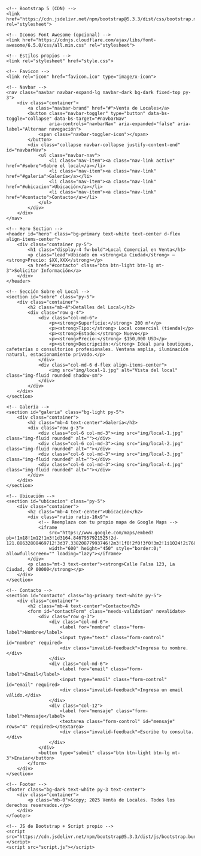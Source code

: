 <head>
    <meta charset="UTF-8">
    <meta name="viewport" content="width=device-width, initial-scale=1.0">
    <title>Venta de Local Comercial – <Nombre de la Ciudad></title>

    <!-- Bootstrap 5 (CDN) -->
    <link href="https://cdn.jsdelivr.net/npm/bootstrap@5.3.3/dist/css/bootstrap.min.css" rel="stylesheet">

    <!-- Iconos Font Awesome (opcional) -->
    <link href="https://cdnjs.cloudflare.com/ajax/libs/font-awesome/6.5.0/css/all.min.css" rel="stylesheet">

    <!-- Estilos propios -->
    <link rel="stylesheet" href="style.css">

    <!-- Favicon -->
    <link rel="icon" href="favicon.ico" type="image/x-icon">
</head>
<body>

    <!-- Navbar -->
    <nav class="navbar navbar-expand-lg navbar-dark bg-dark fixed-top py-3">
        <div class="container">
            <a class="navbar-brand" href="#">Venta de Locales</a>
            <button class="navbar-toggler" type="button" data-bs-toggle="collapse" data-bs-target="#navbarNav"
                    aria-controls="navbarNav" aria-expanded="false" aria-label="Alternar navegación">
                <span class="navbar-toggler-icon"></span>
            </button>
            <div class="collapse navbar-collapse justify-content-end" id="navbarNav">
                <ul class="navbar-nav">
                    <li class="nav-item"><a class="nav-link active" href="#sobre">Sobre el local</a></li>
                    <li class="nav-item"><a class="nav-link" href="#galeria">Galería</a></li>
                    <li class="nav-item"><a class="nav-link" href="#ubicacion">Ubicación</a></li>
                    <li class="nav-item"><a class="nav-link" href="#contacto">Contacto</a></li>
                </ul>
            </div>
        </div>
    </nav>

    <!-- Hero Section -->
    <header id="hero" class="bg-primary text-white text-center d-flex align-items-center">
        <div class="container py-5">
            <h1 class="display-4 fw-bold">Local Comercial en Venta</h1>
            <p class="lead">Ubicado en <strong>La Ciudad</strong> – <strong>Precio: $XX,XXX</strong></p>
            <a href="#contacto" class="btn btn-light btn-lg mt-3">Solicitar Información</a>
        </div>
    </header>

    <!-- Sección Sobre el Local -->
    <section id="sobre" class="py-5">
        <div class="container">
            <h2 class="mb-4">Detalles del Local</h2>
            <div class="row g-4">
                <div class="col-md-6">
                    <p><strong>Superficie:</strong> 200 m²</p>
                    <p><strong>Tipo:</strong> Local comercial (tienda)</p>
                    <p><strong>Estado:</strong> Nuevo</p>
                    <p><strong>Precio:</strong> $150,000 USD</p>
                    <p><strong>Descripción:</strong> Ideal para boutiques, cafeterías o consultorios profesionales. Ventana amplia, iluminación natural, estacionamiento privado.</p>
                </div>
                <div class="col-md-6 d-flex align-items-center">
                    <img src="img/local-1.jpg" alt="Vista del local" class="img-fluid rounded shadow-sm">
                </div>
            </div>
        </div>
    </section>

    <!-- Galería -->
    <section id="galeria" class="bg-light py-5">
        <div class="container">
            <h2 class="mb-4 text-center">Galería</h2>
            <div class="row g-3">
                <div class="col-6 col-md-3"><img src="img/local-1.jpg" class="img-fluid rounded" alt=""></div>
                <div class="col-6 col-md-3"><img src="img/local-2.jpg" class="img-fluid rounded" alt=""></div>
                <div class="col-6 col-md-3"><img src="img/local-3.jpg" class="img-fluid rounded" alt=""></div>
                <div class="col-6 col-md-3"><img src="img/local-4.jpg" class="img-fluid rounded" alt=""></div>
            </div>
        </div>
    </section>

    <!-- Ubicación -->
    <section id="ubicacion" class="py-5">
        <div class="container">
            <h2 class="mb-4 text-center">Ubicación</h2>
            <div class="ratio ratio-16x9">
                <!-- Reemplaza con tu propio mapa de Google Maps -->
                <iframe
                    src="https://www.google.com/maps/embed?pb=!1m18!1m12!1m3!1d3164.8467957921525!2d-121.88632808469712!3d37.33820877993746!2m3!1f0!2f0!3f0!3m2!1i1024!2i768!4f13.1!3m3!1m2!1s0x808fb0c3c2e9c3e5%3A0x7e8e5d3f3f4e8a9b!2sSan%20Jose!5e0!3m2!1sen!2sus!4v1720000000000"
                    width="600" height="450" style="border:0;" allowfullscreen="" loading="lazy"></iframe>
            </div>
            <p class="mt-3 text-center"><strong>Calle Falsa 123, La Ciudad, CP 00000</strong></p>
        </div>
    </section>

    <!-- Contacto -->
    <section id="contacto" class="bg-primary text-white py-5">
        <div class="container">
            <h2 class="mb-4 text-center">Contacto</h2>
            <form id="contactForm" class="needs-validation" novalidate>
                <div class="row g-3">
                    <div class="col-md-6">
                        <label for="nombre" class="form-label">Nombre</label>
                        <input type="text" class="form-control" id="nombre" required>
                        <div class="invalid-feedback">Ingresa tu nombre.</div>
                    </div>
                    <div class="col-md-6">
                        <label for="email" class="form-label">Email</label>
                        <input type="email" class="form-control" id="email" required>
                        <div class="invalid-feedback">Ingresa un email válido.</div>
                    </div>
                    <div class="col-12">
                        <label for="mensaje" class="form-label">Mensaje</label>
                        <textarea class="form-control" id="mensaje" rows="4" required></textarea>
                        <div class="invalid-feedback">Escribe tu consulta.</div>
                    </div>
                </div>
                <button type="submit" class="btn btn-light btn-lg mt-3">Enviar</button>
            </form>
        </div>
    </section>

    <!-- Footer -->
    <footer class="bg-dark text-white py-3 text-center">
        <div class="container">
            <p class="mb-0">&copy; 2025 Venta de Locales. Todos los derechos reservados.</p>
        </div>
    </footer>

    <!-- JS de Bootstrap + Script propio -->
    <script src="https://cdn.jsdelivr.net/npm/bootstrap@5.3.3/dist/js/bootstrap.bundle.min.js"></script>
    <script src="script.js"></script>
</body>
</html>
